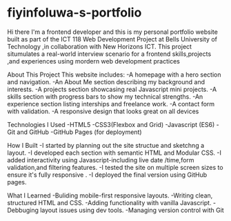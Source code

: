 # fiyinfoluwa-s-portfolio
Hi there I'm a frontend developer and this is my personal portfolio website built as part of the ICT 118 Web Development Project at Bells University of Technology ,in collaboration with New Horizons ICT.
This project situmulates a real-world interview scenario for a frontend skills,projects ,and experiences using mordern web development practices 

About This Project 
This website includes:
-A homepage with a hero section and navigation.
-An About Me section describing my background and interests.
-A projects section showcasing real Javascript mini projects.
-A skills section with progress bars to show my technical strengths.
-An experience section listing interships and freelance work.
-A contact form with validation.
-A responsive design that looks great on all devices 

Technologies I Used 
-HTML5 
-CSS3(Flexbox and Grid)
-Javascript (ES6)
-Git and GitHub 
-GitHub Pages (for deployment)

How I Built 
-I started by planning out the site structue and sketchng a layout.
-I developed each section with semantic HTML and Modular CSS.
-I added interactivity using Javascript-including live date /time,form validation,and filtering features.
-I tested the site on multiple screen sizes to ensure it's fully responsive .
-I deployed the final version using GitHub pages.

What I Learned 
-Buliding mobile-first responsive layouts.
-Writing clean, structured HTML and CSS. 
-Adding functionality with vanilla Javascript. 
-Debbuging layout issues using dev tools.
-Managing version control with Git 










